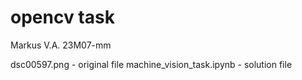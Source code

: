 # opencv task
Markus V.A.
23M07-mm

dsc00597.png - original file
machine_vision_task.ipynb - solution file
